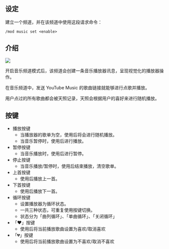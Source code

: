 ## 设定
建立一个频道，并在该频道中使用这段请求命令：

```
/mod music set <enable>
```

## 介绍
![](https://cdn.discordapp.com/attachments/804531217495752775/928188624271450132/unknown.png)

开启音乐频道模式后，该频道会创建一条音乐播放器讯息，呈现视觉化的播放器操作。

在音乐频道中，发送 YouTube Music 的歌曲链接就能够进行点歌并播放。

用户点过的所有歌曲都会被天照记录，天照会根据用户的喜好来进行随机播放。

## 按键
- 播放按键
    - 当播放器的歌单为空，使用后将会进行随机播放。
    - 当音乐暂停时，使用后进行播放。
- 暂停按键
    - 当音乐播放时，使用后进行暂停。
- 停止按键
    - 当音乐播放/暂停时，使用后结束播放，清空歌单。
- 上首按键
    - 使用后播放上一首。
- 下首按键
    - 使用后播放下一首。
- 循环按键
    - 设置播放器为循环状态。
    - 一共三种状态，可重复使用按键切换。
    - 状态分为「曲列循环」、「单曲循环」、「关闭循环」
- 「♥️」按键
    - 使用后将当前播放歌曲设置为喜欢/取消喜欢
- 「💔」按键
    - 使用后将当前播放歌曲设置为不喜欢/取消不喜欢